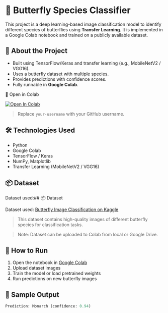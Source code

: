 # 🦋 Butterfly Species Classifier

This project is a deep learning-based image classification model to identify different species of butterflies using **Transfer Learning**. It is implemented in a Google Colab notebook and trained on a publicly available dataset.

## 📁 About the Project

- Built using TensorFlow/Keras and transfer learning (e.g., MobileNetV2 / VGG16).
- Uses a butterfly dataset with multiple species.
- Provides predictions with confidence scores.
- Fully runnable in **Google Colab**.

🔗 Open in Colab

[![Open In Colab](https://colab.research.google.com/assets/colab-badge.svg)](https://colab.research.google.com/github/SARISHMA-05/butterfly-classifier/blob/main/butterfly_classifier.ipynb)


> Replace `your-username` with your GitHub username.

## 🛠️ Technologies Used

- Python
- Google Colab
- TensorFlow / Keras
- NumPy, Matplotlib
- Transfer Learning (MobileNetV2 / VGG16)

## 📦 Dataset

Dataset used:## 📦 Dataset

Dataset used: [Butterfly Image Classification on Kaggle](https://www.kaggle.com/datasets/phucthaiiv02/butterfly-image-classification)

> This dataset contains high-quality images of different butterfly species for classification tasks.


> Note: Dataset can be uploaded to Colab from local or Google Drive.

## 🚀 How to Run

1. Open the notebook in [Google Colab](https://colab.research.google.com/)
2. Upload dataset images
3. Train the model or load pretrained weights
4. Run predictions on new butterfly images

## 📸 Sample Output

```python
Prediction: Monarch (confidence: 0.94)
